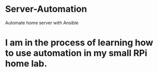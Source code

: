 # Server-Automation
Automate home server with Ansible

# I am in the process of learning how to use automation in my small RPi home lab.